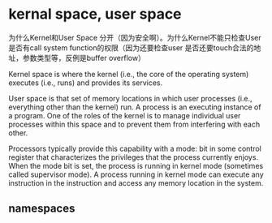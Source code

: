 
# kernal space, user space

为什么Kernel和User Space 分开（因为安全啊）。为什么Kernel不能只检查User 是否有call system function的权限（因为还要检查user 是否还要touch合法的地址，参数类型等，反例是buffer overflow） 
 
Kernel space is where the kernel (i.e., the core of the operating system) executes (i.e., runs) and provides its services.
 
User space is that set of memory locations in which user processes (i.e., everything other than the kernel) run. A process is an executing instance of a program. One of the roles of the kernel is to manage individual user processes within this space and to prevent them from interfering with each other.
 
Processors typically provide this capability with a mode: bit in some control register that characterizes the privileges that the process currently enjoys. When the mode bit is set, the process is running in kernel mode (sometimes called supervisor mode). A process running in kernel mode can execute any instruction in the instruction and access any memory location in the system.

## namespaces

